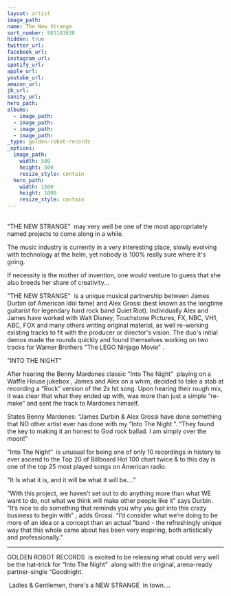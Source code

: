 ```yaml
---
layout: artist
image_path:
name: The New Strange
sort_number: 983181638
hidden: true
twitter_url:
facebook_url:
instagram_url:
spotify_url:
apple_url:
youtube_url:
amazon_url:
jb_url:
sanity_url:
hero_path:
albums:
  - image_path:
  - image_path:
  - image_path:
  - image_path:
_type: golden-robot-records
_options:
  image_path:
    width: 500
    height: 500
    resize_style: contain
  hero_path:
    width: 1500
    height: 1000
    resize_style: contain
---
```


<br>"THE NEW STRANGE” &nbsp;may very well be one of the most appropriately named projects to come along in a while.

The music industry is currently in a very interesting place, slowly evolving with technology at the helm, yet nobody is 100% really sure where it's going.&nbsp;

If necessity is the mother of invention, one would venture to guess that she also breeds her share of creativity...

"THE NEW STRANGE" &nbsp;is a unique musical partnership between James Durbin (of American Idol fame) and Alex Grossi (best known as the longtime guitarist for legendary hard rock band Quiet Riot). Individually Alex and James have worked with Walt Disney, Touchstone Pictures, FX, NBC, VH1, ABC, FOX and many others writing original material, as well re-working existing tracks to fit with the producer or director's vision. The duo's initial demos made the rounds quickly and found themselves working on two tracks for Warner Brothers "The LEGO Ninjago Movie" .&nbsp;

"INTO THE NIGHT"

After hearing the Benny Mardones classic “Into The Night” &nbsp;playing on a Waffle House jukebox , James and Alex on a whim, decided to take a stab at recording a “Rock” version of the 2x hit song. Upon hearing their rough mix, it was clear that what they ended up with, was more than just a simple “re-make” and sent the track to Mardones himself.

States Benny Mardones: “James Durbin & Alex Grossi have done something that NO other artist ever has done with my “Into The Night ”. “They found the key to making it an honest to God rock ballad. I am simply over the moon!”

“Into The Night” &nbsp;is unusual for being one of only 10 recordings in history to ever ascend to the Top 20 of Billboard Hot 100 chart twice & to this day is one of the top 25 most played songs on American radio.

"It Is what it is, and it will be what it will be...."

“With this project, we haven’t set out to do anything more than what WE want to do, not what we think will make other people like it" says Durbin. “It’s nice to do something that reminds you why you got into this crazy business to begin with" ,&nbsp;adds Grossi. “I’d consider what we’re doing to be more of an idea or a concept than an actual "band - the refreshingly unique way that this whole came about has been very inspiring, both artistically and professionally."

----------------------------------------------------------------------------------------------------------------------------------------------------------

GOLDEN ROBOT RECORDS &nbsp;is excited to be releasing what could very well be the hat-trick for “Into The Night” &nbsp;along with the original, arena-ready partner-single “Goodnight.&nbsp;

&nbsp;Ladies & Gentlemen, there's a NEW STRANGE &nbsp;in town....